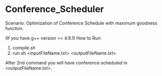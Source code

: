 # Conference_Scheduler
Scenario: Optimization of Conference Schedule with maximum goodness function.

(If you have g++ version >= 4.8.1)
How to Run:
1. compile.sh
2. run.sh <inputFileName.txt> <outputFileName.txt>

After 2nd command you will have conference scheduled in <outputFileName.txt>.
